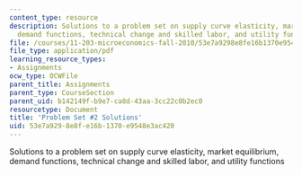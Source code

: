 ```yaml
---
content_type: resource
description: Solutions to a problem set on supply curve elasticity, market equilibrium,
  demand functions, technical change and skilled labor, and utility functions
file: /courses/11-203-microeconomics-fall-2010/53e7a9298e8fe16b1370e9548e3ac420_MIT11_203F10_pset2sol.pdf
file_type: application/pdf
learning_resource_types:
- Assignments
ocw_type: OCWFile
parent_title: Assignments
parent_type: CourseSection
parent_uid: b142149f-b9e7-ca8d-43aa-3cc22c0b2ec0
resourcetype: Document
title: 'Problem Set #2 Solutions'
uid: 53e7a929-8e8f-e16b-1370-e9548e3ac420
---
```

Solutions to a problem set on supply curve elasticity, market equilibrium, demand functions, technical change and skilled labor, and utility functions

